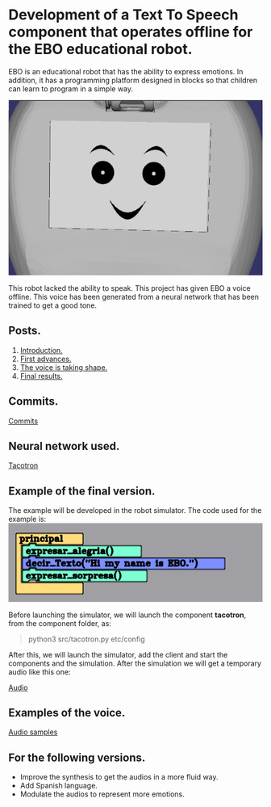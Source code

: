 # Development of a Text To Speech component that operates offline for the EBO educational robot.

EBO is an educational robot that has the ability to express emotions. In addition, it has a programming platform designed in blocks so that children can learn to program in a simple way.

<img src="ebo_image.png" alt="EBO_image" class="inline"/>

This robot lacked the ability to speak. This project has given EBO a voice offline. This voice has been generated from a neural network that has been trained to get a good tone.

## Posts.
1. [Introduction.](https://robocomp.github.io/web/gsoc/2019/isabel_najarro/post01) 
2. [First advances.](https://robocomp.github.io/web/gsoc/2019/isabel_najarro/post02)
3. [The voice is taking shape.](https://robocomp.github.io/web/gsoc/2019/isabel_najarro/post03)
4. [Final results.](https://robocomp.github.io/web/gsoc/2019/isabel_najarro/post04)

## Commits.
[Commits](https://github.com/inajarrob/learnbot/commits/text2speech?author=inajarrob)

## Neural network used.
[Tacotron](https://github.com/keithito/tacotron)

## Example of the final version.
The example will be developed in the robot simulator. The code used for the example is:
<img src="Code_example.png" alt="Code_example" class="inline"/>

Before launching the simulator, we will launch the component **tacotron**, from the component folder, as: 
> python3 src/tacotron.py etc/config 

After this, we will launch the simulator, add the client and start the components and the simulation. After the simulation we will get a temporary audio like this one:

[Audio](https://drive.google.com/file/d/1Ax8PKb9t_8DmJUQLPvcd9gS0usUcQhez/view?usp=sharing)

## Examples of the voice.
[Audio samples](https://github.com/inajarrob/AudioSamples)

## For the following versions.
- Improve the synthesis to get the audios in a more fluid way.
- Add Spanish language.
- Modulate the audios to represent more emotions.
